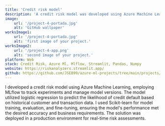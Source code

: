 ```yaml
---
title: 'Credit risk model'
description: 'A credit risk model was developed using Azure Machine Learning to predict default probabilities based on historical customer and transaction data.'
image:
    url: '/project-4-portada.jpg'
    alt: 'GitHub wallpaper'
worksImage1:
    url: '/project-4-portada.jpg'
    alt: 'first image of your project.'
worksImage2:
    url: '/project-4-app.png'
    alt: 'second image of your project.'
platform: Web
stack: Credit Risk, Azure Ml, Mlflow, Streamlit, Pandas, Numpy
website: https://riskanalyzers.streamlit.app/
github: https://github.com/JSEB99/azure-ml-projects/tree/main/projects/RiskAnalyzers_project
---
```


I developed a credit risk model using Azure Machine Learning, employing MLflow to track experiments and manage model versions. The model utilized logistic regression to predict the likelihood of credit default based on historical customer and transaction data. I used Scikit-learn for model training, evaluation, and fine-tuning, ensuring the model's performance met the desired accuracy and business requirements. The solution was deployed in a production environment for real-time risk assessments.

